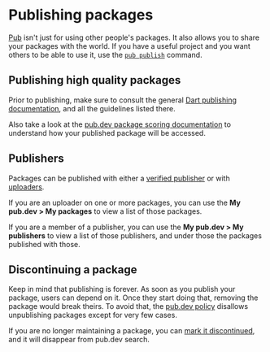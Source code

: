 # Publishing packages

[Pub][pub-tool] isn't just for using other people's packages.
It also allows you to share your packages with the world.
If you have a useful project and you want others to be able to use it,
use the [`pub publish`][pub-publish] command.

## Publishing high quality packages

Prior to publishing, make sure to consult the general [Dart publishing
documentation](https://dart.dev/tools/pub/publishing), and all the guidelines
listed there.

Also take a look at the [pub.dev package scoring documentation](/help/scoring)
to understand how your published package will be accessed.

## Publishers

Packages can be published with either a [verified
publisher](https://dart.dev/tools/pub/verified-publishers) or with
[uploaders](https://dart.dev/tools/pub/cmd/pub-uploader). 

If you are an uploader on one or more packages, you can use the **My pub.dev > My
packages** to view a list of those packages. 

If you are a member of a publisher, you can use the **My pub.dev > My
publishers** to view a list of those publishers, and under those the packages
published with those.

## Discontinuing a package

Keep in mind that publishing is forever. As soon as you publish your package,
users can depend on it. Once they start doing that, removing the package would
break theirs. To avoid that, the [pub.dev policy](https://pub.dev/policy)
disallows unpublishing packages except for very few cases.

If you are no longer maintaining a package, you can [mark it
discontinued](https://dart.dev/tools/pub/publishing#discontinue), and it will
disappear from pub.dev search.


[pub-tool]: https://dart.dev/tools/pub
[pub-publish]: https://dart.dev/tools/pub/publishing
